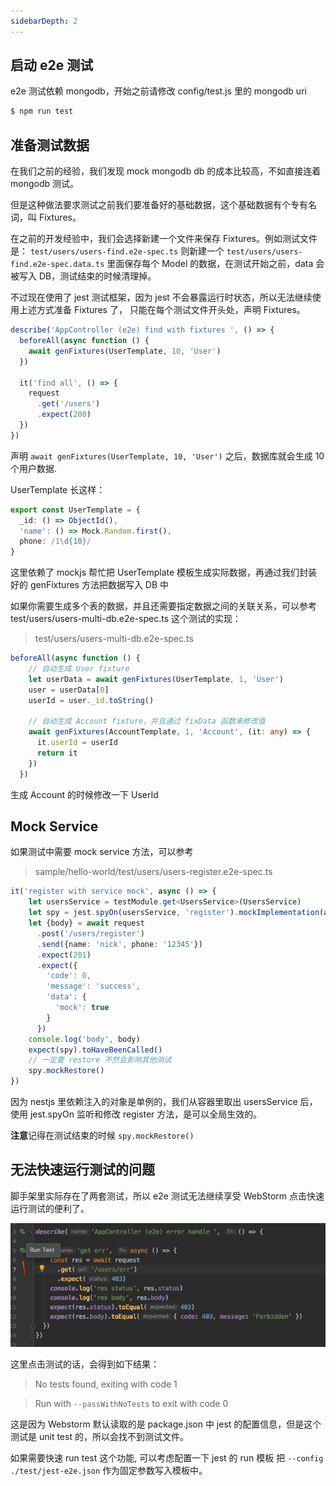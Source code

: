 ```yaml
---
sidebarDepth: 2
---
```


## 启动 e2e 测试
e2e 测试依赖 mongodb，开始之前请修改 config/test.js 里的 mongodb uri

```bash
$ npm run test
```

## 准备测试数据
在我们之前的经验，我们发现 mock mongodb db 的成本比较高，不如直接连着 mongodb 测试。

但是这种做法要求测试之前我们要准备好的基础数据，这个基础数据有个专有名词，叫 Fixtures。

在之前的开发经验中，我们会选择新建一个文件来保存 Fixtures。例如测试文件是：
`test/users/users-find.e2e-spec.ts`
则新建一个
`test/users/users-find.e2e-spec.data.ts`
里面保存每个 Model 的数据，在测试开始之前，data 会被写入 DB，测试结束的时候清理掉。

不过现在使用了 jest 测试框架，因为 jest 不会暴露运行时状态，所以无法继续使用上述方式准备 Fixtures 了，
只能在每个测试文件开头处，声明 Fixtures。

```ts
describe('AppController (e2e) find with fixtures ', () => {
  beforeAll(async function () {
    await genFixtures(UserTemplate, 10, 'User')
  })

  it('find all', () => {
    request
      .get('/users')
      .expect(200)
  })
})
```

声明 `await genFixtures(UserTemplate, 10, 'User')` 之后，数据库就会生成 10 个用户数据.

UserTemplate 长这样：
```ts
export const UserTemplate = {
  _id: () => ObjectId(),
  'name': () => Mock.Random.first(),
  phone: /1\d{10}/
}
```
这里依赖了 mockjs 帮忙把 UserTemplate 模板生成实际数据，再通过我们封装好的 genFixtures 方法把数据写入 DB 中

如果你需要生成多个表的数据，并且还需要指定数据之间的关联关系，可以参考 test/users/users-multi-db.e2e-spec.ts 这个测试的实现：

> test/users/users-multi-db.e2e-spec.ts

```ts
beforeAll(async function () {
    // 自动生成 User fixture
    let userData = await genFixtures(UserTemplate, 1, 'User')
    user = userData[0]
    userId = user._id.toString()

    // 自动生成 Account fixture，并且通过 fixData 函数来修改值
    await genFixtures(AccountTemplate, 1, 'Account', (it: any) => {
      it.userId = userId
      return it
    })
  })
```
生成 Account  的时候修改一下 UserId

## Mock Service
如果测试中需要 mock service 方法，可以参考

> sample/hello-world/test/users/users-register.e2e-spec.ts

```ts
it('register with service mock', async () => {
    let usersService = testModule.get<UsersService>(UsersService)
    let spy = jest.spyOn(usersService, 'register').mockImplementation(async () => ({mock: true} as any))
    let {body} = await request
      .post('/users/register')
      .send({name: 'nick', phone: '12345'})
      .expect(201)
      .expect({
        'code': 0,
        'message': 'success',
        'data': {
          'mock': true
        }
      })
    console.log('body', body)
    expect(spy).toHaveBeenCalled()
    // 一定要 restore 不然会影响其他测试
    spy.mockRestore()
})
```
因为 nestjs 里依赖注入的对象是单例的，我们从容器里取出 usersService 后，
使用 jest.spyOn 监听和修改 register 方法，是可以全局生效的。

**注意**记得在测试结束的时候 `spy.mockRestore()`

## 无法快速运行测试的问题
脚手架里实际存在了两套测试，所以 e2e 测试无法继续享受 WebStorm 点击快速运行测试的便利了。

![](./images/ws-run-test.png)

这里点击测试的话，会得到如下结果：

> No tests found, exiting with code 1

> Run with `--passWithNoTests` to exit with code 0

这是因为 Webstorm 默认读取的是 package.json 中 jest 的配置信息，但是这个测试是 unit test 的，所以会找不到测试文件。

如果需要快速 run  test 这个功能, 可以考虑配置一下 jest 的 run 模板
把 `--config ./test/jest-e2e.json` 作为固定参数写入模板中。

